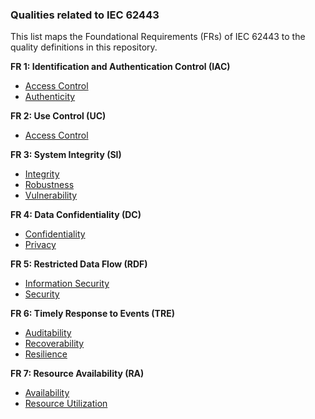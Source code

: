 ### Qualities related to IEC 62443

This list maps the Foundational Requirements (FRs) of IEC 62443 to the quality definitions in this repository.

**FR 1: Identification and Authentication Control (IAC)**
- [Access Control](/qualities/access-control)
- [Authenticity](/qualities/authenticity)

**FR 2: Use Control (UC)**
- [Access Control](/qualities/access-control)

**FR 3: System Integrity (SI)**
- [Integrity](/qualities/integrity)
- [Robustness](/qualities/robustness)
- [Vulnerability](/qualities/vulnerability)

**FR 4: Data Confidentiality (DC)**
- [Confidentiality](/qualities/confidentiality)
- [Privacy](/qualities/privacy)

**FR 5: Restricted Data Flow (RDF)**
- [Information Security](/qualities/information-security)
- [Security](/qualities/security)

**FR 6: Timely Response to Events (TRE)**
- [Auditability](/qualities/auditability)
- [Recoverability](/qualities/recoverability)
- [Resilience](/qualities/resilience)

**FR 7: Resource Availability (RA)**
- [Availability](/qualities/availability)
- [Resource Utilization](/qualities/resource-utilization)
